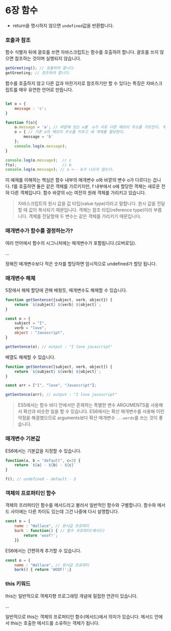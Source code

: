 

# 6장 함수
* return을 명시하지 않으면 `undefined`값을 반환합니다.

### 호출과 참조
함수 식별자 뒤에 괄호를 쓰면 자바스크립트는 함수를 호출하려 합니다. 괄호를 쓰지 않으면 참조하는 것이며 실행되지 않습니다.
```js
getGreeting(); // 호출하려 합니다.
getGreeting; // 참조하려 합니다.
```

함수를 호출하지 않고 다른 값과 마찬가지로 참조하기만 할 수 있다는 특징은 자바스크립트를 매우 유연한 언어로 만듭니다. 


```js

let o = {
    message : 'c';
}

function f(o){
    o.message = 'a'; // 바깥에 있는 o를  o가 서로 다른 메모리 주소를 가르킨다. 위 o와 아래 o는 주소가 다르다.
    o = { // 기존 o의 메모리 주소를 지우고 새 객체를 할당한다.
        message = 'b'
    };
    console.log(o.message);
}

console.log(o.message);  // c
f(o);                    // b 
console.log(o.message); // a <-- b가 나오지 않는다.
```

이 예제를 이해하는 핵심은 함수 내부의 매개변수 o와 바깥의 변수 o가 다르다는 겁니다. f를 호출하면 둘은 같은 객체를 가르키지만, f 내부에서 o에 할당한 객체는 새로운 전혀 다른 객체입니다. 함수 바깥의 o는 여전히 원래 객체를 가리키고 있습니다.

> 자바스크립트의 원시 값을 값 타입(value type)이라고 말합니다. 원시 값을 전달할 때 값이 복사되기 때문입니다. 객체는 참조 타입(reference type)이라 부릅니다. 객체를 전달할때 두 변수는 같은 객체를 가리키기 때문입니다.


### 매개변수가 함수를 결정하는가?
여러 언어에서 함수의 시그니처에는 매개변수가 포함됩니다.(오버로딩).

...

정해진 매개변수보다 적은 숫자를 할당하면 암시적으로 undefined가 할당 됩니다.

### 매개변수 해체
5장에서 해체 할당에 관해 배웠듯, 매개변수도 해체할 수 있습니다.

```js
function getSentence({subject, verb, object}) {
    return `${subject} ${verb} ${object}`;
}

const o = {
    subject = "I",
    verb = "love",
    object : "Javascript",
}

getSentence(o); // output : "I love javascript"

```

배열도 해체할 수 있습니다.

```js
function getSentence([subject, verb, object]) {
    return `${subject} ${verb} ${object}`;
}

const arr = ["I", "love", "Javascript"];

getSentence(arr); // output : "I love javascript"
```

> ES5에서는 함수 바디 안에서만 존재하는 특별한 변수 ARGUMENTS를 사용해서 확산과 비슷한 일을 할 수 있습니다. ES6에서는 확산 매개변수를 사용해 이런 약점을 해결했으므로 arguments보다 확산 매개변수 `...words`를 쓰는 것이 좋습니다.

### 매개변수 기본값
ES6에서는 기본값을 지정할 수 있습니다.

```js
function(a, b = "default", c=3) {
    return `${a} - ${b} - ${c}`
}

f(); // undefined - default - 3
```

### 객체의 프로퍼티인 함수
객체의 프러퍼티인 함수를 메서드라고 불러서 일반적인 함수와 구별합니다. 함수와 메서드 사이에는 다른 차이도 있는데 그건 나중에 다시 설명합니다.


```js
const o = {
    name : "Wallace", // 원시값 프로퍼티
    bark : function() { // 함수 프로퍼티(메서드)
        return 'woof!';
    }}
```

ES6에서는 간편하게 추가할 수 있습니다.

```js
const o = {
    name : "Wallace", // 원시값 프로퍼티
    bark() { return 'WOOF!';}
```

### this 키워드

this는 일반적으로 객체지향 프로그래밍 개념에 밀접한 연관이 있습니다. 

... 

일반적으로 this는 객체의 프로퍼티인 함수(메서드)에서 의미가 있습니다. 메서드 안에서 this는 호출한 메서드를 소유하는 객체가 됩니다.